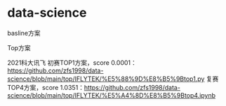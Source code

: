 # data-science

basline方案

Top方案

2021科大讯飞
初赛TOP1方案，score 0.0001：https://github.com/zfs1998/data-science/blob/main/top/IFLYTEK/%E5%88%9D%E8%B5%9Btop1.py
复赛TOP4方案，score 1.0351：https://github.com/zfs1998/data-science/blob/main/top/IFLYTEK/%E5%A4%8D%E8%B5%9Btop4.ipynb
